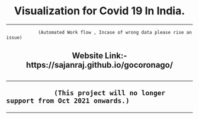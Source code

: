 <h1 align="center"> Visualization for Covid 19 In India.</h1>

------------------------------------------------
                
                (Automated Work flow , Incase of wrong data please rise an issue)
                                                                                  

<h2 align="center">Website Link:- https://sajanraj.github.io/gocoronago/  <h2>
  
  ------------------------------------------------------------------------------------
  
                (This project will no longer support from Oct 2021 onwards.)
  --------------------------------------------------------------------------------------
